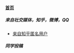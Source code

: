 
#### [首页](?file=home-首页)

##### 来自社交媒体，知乎，微博，QQ
- [来自知乎匿名用户](?file=001-主流高通工程机介绍/01-高通888工程机 "鲁迅十分恶心")

##### 同学投稿


